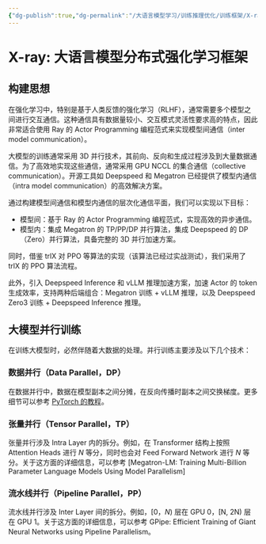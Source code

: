 ```yaml
---
{"dg-publish":true,"dg-permalink":"/大语言模型学习/训练推理优化/训练框架/X-ray","dg-home":false,"dg-description":"在此输入笔记的描述","dg-hide":false,"dg-hide-title":false,"dg-show-backlinks":true,"dg-show-local-graph":true,"dg-show-inline-title":true,"dg-pinned":false,"dg-passphrase":"在此输入访问密码","dg-enable-mathjax":false,"dg-enable-mermaid":false,"dg-enable-uml":false,"dg-note-icon":0,"dg-enable-dataview":false,"tags":["NLP"],"permalink":"/大语言模型学习/训练推理优化/训练框架/X-ray/","dgShowBacklinks":true,"dgShowLocalGraph":true,"dgShowInlineTitle":true,"dgPassFrontmatter":true,"noteIcon":0,"created":"2025-04-29T22:54:30.587+08:00","updated":"2025-04-29T22:55:13.808+08:00"}
---
```




# X-ray: 大语言模型分布式强化学习框架

## 构建思想
在强化学习中，特别是基于人类反馈的强化学习（RLHF），通常需要多个模型之间进行交互通信。这种通信具有数据量较小、交互模式灵活性要求高的特点，因此非常适合使用 Ray 的 Actor Programming 编程范式来实现模型间通信（inter model communication）。

大模型的训练通常采用 3D 并行技术，其前向、反向和生成过程涉及到大量数据通信。为了高效地实现这些通信，通常采用 GPU NCCL 的集合通信（collective communication）。开源工具如 Deepspeed 和 Megatron 已经提供了模型内通信（intra model communication）的高效解决方案。

通过构建模型间通信和模型内通信的层次化通信平面，我们可以实现以下目标：
- 模型间：基于 Ray 的 Actor Programming 编程范式，实现高效的异步通信。
- 模型内：集成 Megatron 的 TP/PP/DP 并行算法，集成 Deepspeed 的 DP（Zero）并行算法，具备完整的 3D 并行加速方案。

同时，借鉴 trlX 对 PPO 等算法的实现（该算法已经过实战测试），我们采用了 trlX 的 PPO 算法流程。

此外，引入 Deepspeed Inference 和 vLLM 推理加速方案，加速 Actor 的 token 生成效率，支持两种后端组合：Megatron 训练 + vLLM 推理，以及 Deepspeed Zero3 训练 + Deepspeed Inference 推理。


## 大模型并行训练
在训练大模型时，必然伴随着大数据的处理。并行训练主要涉及以下几个技术：

### 数据并行（Data Parallel，DP）
在数据并行中，数据在模型副本之间分摊，在反向传播时副本之间交换梯度。更多细节可以参考 [PyTorch 的教程](https://pytorch.org/tutorials/intermediate/ddp_tutorial.html)。


### 张量并行（Tensor Parallel，TP）
张量并行涉及 Intra Layer 内的拆分。例如，在 Transformer 结构上按照 Attention Heads 进行 $N$ 等分，同时也会对 Feed Forward Network 进行 $N$ 等分。关于这方面的详细信息，可以参考 [Megatron-LM: Training Multi-Billion Parameter Language Models Using Model Parallelism]


### 流水线并行（Pipeline Parallel，PP）
流水线并行涉及 Inter Layer 间的拆分。例如，[0，$N$) 层在 GPU 0，[N, 2N) 层在 GPU 1。关于这方面的详细信息，可以参考 GPipe: Efficient Training of Giant Neural Networks using Pipeline Parallelism。
